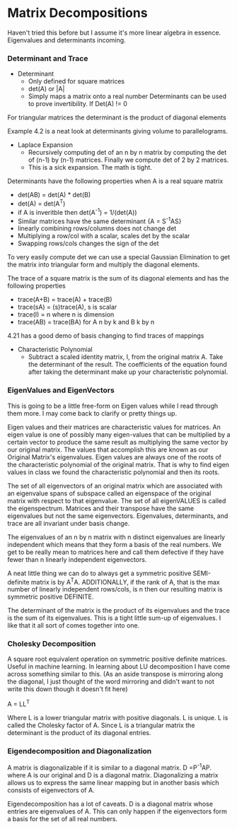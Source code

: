 # Matrix Decompositions

Haven't tried this before but I assume it's more linear algebra in essence. Eigenvalues
and determinants incoming.

### Determinant and Trace

* Determinant
  * Only defined for square matrices
  * det(A) or |A|
  * Simply maps a matrix onto a real number
Determinants can be used to prove invertibility. If Det(A) != 0 

For triangular matrices the determinant is the product of diagonal elements

Example 4.2 is a neat look at determinants giving volume to parallelograms.

* Laplace Expansion
  * Recursively computing det of an n by n matrix by computing the det of (n-1) by (n-1) matrices. Finally we compute det of 2 by 2 matrices.
  * This is a sick expansion. The math is tight.

Determinants have the following properties when A is a real square matrix

* det(AB) = det(A) * det(B)
* det(A) = det(A<sup>T</sup>)
* if A is inveritble then det(A<sup>-1</sup>) = 1/(det(A))
* Similar matrices have the same determinant {A = S<sup>-1</sup>AS}
* linearly combining rows/columns does not change det
* Multiplying a row/col with a scalar, scales det by the scalar
* Swapping rows/cols changes the sign of the det

To very easily compute det we can use a special Gaussian Elimination to get the matrix into triangular form and multiply the diagonal elements.

The trace of a square matrix is the sum of its diagonal elements and has the following properties

* trace(A+B) = trace(A) + trace(B)
* trace(sA) = (s)trace(A), s is scalar
* trace(I) = n where n is dimension
* trace(AB) = trace(BA) for A n by k and B k by n

4.21 has a good demo of basis changing to find traces of mappings

* Characteristic Polynomial
  * Subtract a scaled identity matrix, I, from the original matrix A. Take the determinant of the result. The coefficients of the equation found after taking the determinant make up your characteristic polynomial.

### EigenValues and EigenVectors

This is going to be a little free-form on Eigen values while I read through them more. I may come back to clarify or pretty things up.

Eigen values and their matrices are characteristic values for matrices. An eigen value is one of possibly many eigen-values that can be multiplied by a certain vector to produce the same result as multiplying the same vector by our original matrix. The values that accomplish this are known as our Original Matrix's eigenvalues. Eigen values are always one of the roots of the characteristic polynomial of the original matrix. That is why to find eigen values in class we found the characteristic polynomial and then its roots. 

The set of all eigenvectors of an original matrix which are associated with an eigenvalue spans of subspace called an eigenspace of the original matrix with respect to that eigenvalue. The set of all eigenVALUES is called the eigenspectrum. Matrices and their transpose have the same eigenvalues but not the same eigenvectors. Eigenvalues, determinants, and trace are all invariant under basis change. 

The eigenvalues of an n by n matrix with n distinct eigenvalues are linearly independent which means that they form a basis of the real numbers. We get to be really mean to matrices here and call them defective if they have fewer than n linearly independent eigenvectors.

A neat little thing we can do to always get a symmetric positive SEMI-definite matrix is by A<sup>T</sup>A. ADDITIONALLY, if the rank of A, that is the max number of linearly independent rows/cols, is n then our resulting matrix is symmetric positive DEFINITE.

The determinant of the matrix is the product of its eigenvalues and the trace is the sum of its eigenvalues. This is a tight little sum-up of eigenvalues. I like that it all sort of comes together into one.

### Cholesky Decomposition

A square root equivalent operation on symmetric positive definite matrices. Useful in machine learning. In learning about LU decomposition I have come across something similar to this. (As an aside transpose is mirroring along the diagonal, I just thought of the word mirroring and didn't want to not write this down though it doesn't fit here)

A = LL<sup>T</sup>

Where L is a lower triangular matrix with positive diagonals. L is unique. L is called the Cholesky factor of A. Since L is a triangular matrix the determinant is the product of its diagonal entries.

### Eigendecomposition and Diagonalization

A matrix is diagonalizable if it is similar to a diagonal matrix. D =P<sup>-1</sup>AP. where A is our original and D is a diagonal matrix. Diagonalizing a matrix allows us to express the same linear mapping but in another basis which consists of eigenvectors of A. 

Eigendecomposition has a lot of caveats. D is a diagonal matrix whose entries are eigenvalues of A. This can only happen if the eigenvectors form a basis for the set of all real numbers.
